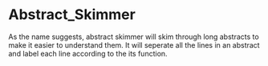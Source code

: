 # Abstract_Skimmer

As the name suggests, abstract skimmer will skim through long abstracts to make it easier to understand them.
It will seperate all the lines in an abstract and label each line according to the its function.


